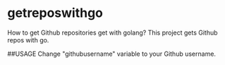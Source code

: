 # getreposwithgo
How to get Github repositories get with golang? This project gets Github repos with go.

##USAGE
Change "githubusername" variable to your Github username.
